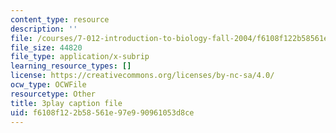 ```yaml
---
content_type: resource
description: ''
file: /courses/7-012-introduction-to-biology-fall-2004/f6108f122b58561e97e990961053d8ce_rWG1hLvoP-U.vtt
file_size: 44820
file_type: application/x-subrip
learning_resource_types: []
license: https://creativecommons.org/licenses/by-nc-sa/4.0/
ocw_type: OCWFile
resourcetype: Other
title: 3play caption file
uid: f6108f12-2b58-561e-97e9-90961053d8ce
---
```

